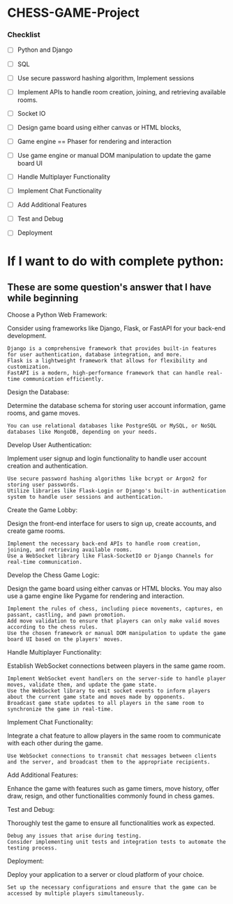 # CHESS-GAME-Project
### Checklist
- [ ] Python and Django
- [ ] SQL
- [ ] Use secure password hashing algorithm, Implement sessions 
- [ ] Implement APIs to handle room creation, joining, and retrieving available rooms.
- [ ] Socket IO
- [ ] Design game board using either canvas or HTML blocks, 
- [ ] Game engine == Phaser for rendering and interaction
- [ ] Use game engine or manual DOM manipulation to update the game board UI
- [ ] Handle Multiplayer Functionality
- [ ] Implement Chat Functionality
- [ ] Add Additional Features
- [ ] Test and Debug
- [ ] Deployment


# If I want to do with complete python:
## These are some question's answer that I have while beginning

Choose a Python Web Framework:

Consider using frameworks like Django, Flask, or FastAPI for your back-end development.

    Django is a comprehensive framework that provides built-in features for user authentication, database integration, and more.
    Flask is a lightweight framework that allows for flexibility and customization.
    FastAPI is a modern, high-performance framework that can handle real-time communication efficiently.

Design the Database:

Determine the database schema for storing user account information, game rooms, and game moves.

    You can use relational databases like PostgreSQL or MySQL, or NoSQL databases like MongoDB, depending on your needs.

Develop User Authentication:

Implement user signup and login functionality to handle user account creation and authentication.

    Use secure password hashing algorithms like bcrypt or Argon2 for storing user passwords.
    Utilize libraries like Flask-Login or Django's built-in authentication system to handle user sessions and authentication.

Create the Game Lobby:

Design the front-end interface for users to sign up, create accounts, and create game rooms.

    Implement the necessary back-end APIs to handle room creation, joining, and retrieving available rooms.
    Use a WebSocket library like Flask-SocketIO or Django Channels for real-time communication.

Develop the Chess Game Logic:

Design the game board using either canvas or HTML blocks. You may also use a game engine like Pygame for rendering and interaction.

    Implement the rules of chess, including piece movements, captures, en passant, castling, and pawn promotion.
    Add move validation to ensure that players can only make valid moves according to the chess rules.
    Use the chosen framework or manual DOM manipulation to update the game board UI based on the players' moves.

Handle Multiplayer Functionality:

Establish WebSocket connections between players in the same game room.

    Implement WebSocket event handlers on the server-side to handle player moves, validate them, and update the game state.
    Use the WebSocket library to emit socket events to inform players about the current game state and moves made by opponents.
    Broadcast game state updates to all players in the same room to synchronize the game in real-time.

Implement Chat Functionality:

Integrate a chat feature to allow players in the same room to communicate with each other during the game.

    Use WebSocket connections to transmit chat messages between clients and the server, and broadcast them to the appropriate recipients.

Add Additional Features:

Enhance the game with features such as game timers, move history, offer draw, resign, and other functionalities commonly found in chess games.

Test and Debug:

Thoroughly test the game to ensure all functionalities work as expected.

    Debug any issues that arise during testing.
    Consider implementing unit tests and integration tests to automate the testing process.

Deployment:

Deploy your application to a server or cloud platform of your choice.

    Set up the necessary configurations and ensure that the game can be accessed by multiple players simultaneously.
